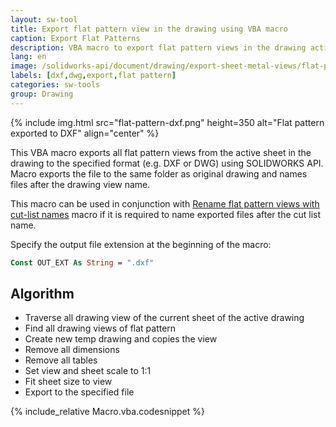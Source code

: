 ```yaml
---
layout: sw-tool
title: Export flat pattern view in the drawing using VBA macro
caption: Export Flat Patterns
description: VBA macro to export flat pattern views in the drawing active sheet to DXF or DWG or other format preserving the bend notes, annotations etc. using SOLIDWORKS API
lang: en
image: /solidworks-api/document/drawing/export-sheet-metal-views/flat-pattern-view.png
labels: [dxf,dwg,export,flat pattern]
categories: sw-tools
group: Drawing
---
```

{% include img.html src="flat-pattern-dxf.png" height=350 alt="Flat pattern exported to DXF" align="center" %}

This VBA macro exports all flat pattern views from the active sheet in the drawing to the specified format (e.g. DXF or DWG) using SOLIDWORKS API. Macro exports the file to the same folder as original drawing and names files after the drawing view name.

This macro can be used in conjunction with [Rename flat pattern views with cut-list names](/solidworks-api/document/drawing/rename-sheet-metal-views/) macro  if it is required to name exported files after the cut list name.

Specify the output file extension at the beginning of the macro:

~~~ vb
Const OUT_EXT As String = ".dxf"
~~~

## Algorithm

* Traverse all drawing view of the current sheet of the active drawing
* Find all drawing views of flat pattern
* Create new temp drawing and copies the view
* Remove all dimensions
* Remove all tables
* Set view and sheet scale to 1:1
* Fit sheet size to view
* Export to the specified file


{% include_relative Macro.vba.codesnippet %}
